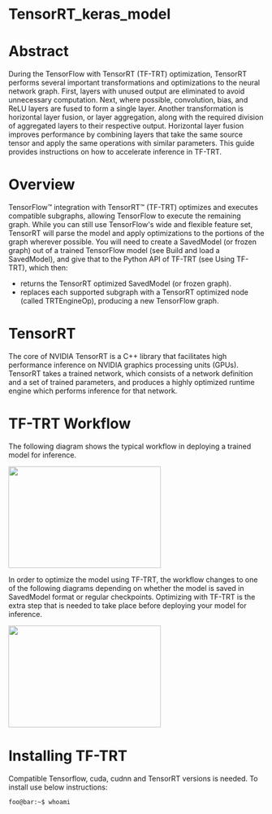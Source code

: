 # TensorRT_keras_model

# Abstract
During the TensorFlow with TensorRT (TF-TRT) optimization, TensorRT performs several important transformations and optimizations to the neural network graph. First, layers with unused output are eliminated to avoid unnecessary computation. Next, where possible, convolution, bias, and ReLU layers are fused to form a single layer. Another transformation is horizontal layer fusion, or layer aggregation, along with the required division of aggregated layers to their respective output. Horizontal layer fusion improves performance by combining layers that take the same source tensor and apply the same operations with similar parameters. This guide provides instructions on how to accelerate inference in TF-TRT.

# Overview
TensorFlow™ integration with TensorRT™ (TF-TRT) optimizes and executes compatible subgraphs, allowing TensorFlow to execute the remaining graph. While you can still use TensorFlow's wide and flexible feature set, TensorRT will parse the model and apply optimizations to the portions of the graph wherever possible.
You will need to create a SavedModel (or frozen graph) out of a trained TensorFlow model (see Build and load a SavedModel), and give that to the Python API of TF-TRT (see Using TF-TRT), which then:
*  returns the TensorRT optimized SavedModel (or frozen graph).
*  replaces each supported subgraph with a TensorRT optimized node (called TRTEngineOp), producing a new TensorFlow graph.

# TensorRT
The core of NVIDIA TensorRT is a C++ library that facilitates high performance inference on NVIDIA graphics processing units (GPUs). TensorRT takes a trained network, which consists of a network definition and a set of trained parameters, and produces a highly optimized runtime engine which performs inference for that network.

# TF-TRT Workflow
The following diagram shows the typical workflow in deploying a trained model for inference.

<img src=https://user-images.githubusercontent.com/28767607/130687566-e2b8ca72-f729-498d-aef6-c735defc3397.PNG width="300" height="200">

In order to optimize the model using TF-TRT, the workflow changes to one of the following diagrams depending on whether the model is saved in SavedModel format or regular checkpoints. Optimizing with TF-TRT is the extra step that is needed to take place before deploying your model for inference.

<img src=https://user-images.githubusercontent.com/28767607/130687640-d039abb8-0b74-491a-a6ec-6c323a8a55b9.PNG width="300" height="200">

# Installing TF-TRT
Compatible Tensorflow, cuda, cudnn and TensorRT versions is needed. To install use below instructions:

```console
foo@bar:~$ whoami

```
